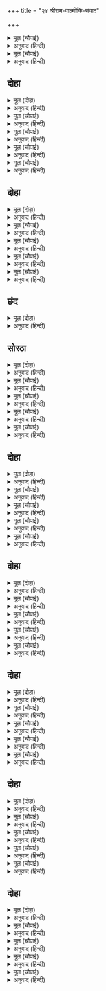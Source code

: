 +++
title = "२४ श्रीराम-वाल्मीकि-संवाद"

+++


<details><summary>मूल (चौपाई)</summary>

देखत बन सर सैल सुहाए।  
बालमीकि आश्रम प्रभु आए॥  
राम दीख मुनिबासु सुहावन।  
सुंदर गिरि काननु जलु पावन॥
</details>

<details><summary>अनुवाद (हिन्दी)</summary>

सुंदर वने, तलाव आणि पर्वत पहात-पहात प्रभू श्रीराम वाल्मीकींच्या आश्रमात आले. श्रीरामांनी पाहिले की, मुनींचा आश्रम फार चांगला आहे. येथे सुंदर पर्वत, वने व पवित्र पाणी आहे.॥ ३॥
</details>

<details><summary>मूल (चौपाई)</summary>

सरनि सरोज बिटपबन फूले।  
गुंजत मंजु मधुप रस भूले॥  
खग मृगबिपुल कोलाहल करहीं।  
बिरहित बैर मुदित मन चरहीं॥
</details>

<details><summary>अनुवाद (हिन्दी)</summary>

सरोवरामध्ये कमळे व वनामध्ये फुले उमललेली आहेत. मकरंद-रसामुळे धुंद झालेले भ्रमर गुंजारव करीत आहेत. पुष्कळसे पक्षी व पशू कोलाहल करीत आहेत आणि आपले वैर सोडून प्रसन्न मनाने वावरत आहेत.॥ ४॥
</details>

## दोहा


<details><summary>मूल (दोहा)</summary>

सुचि सुंदर आश्रमु निरखि हरषे राजिवनेन।  
सुनि रघुबर आगमनु मुनि आगें आयउ लेन॥ १२४॥
</details>

<details><summary>अनुवाद (हिन्दी)</summary>

तो पवित्र व सुंदर आश्रम पाहून कमलनयन श्रीरामचंद्रांना हर्ष झाला. रघुश्रेष्ठ श्रीरामांचे आगमन झाल्याचे ऐकून वाल्मीकी मुनी त्यांना घेण्यासाठी सामोरे आले.॥ १२४॥
</details>

<details><summary>मूल (चौपाई)</summary>

मुनि कहुँ राम दंडवत कीन्हा।  
आसिरबादु बिप्रबर दीन्हा॥  
देखि राम छबि नयन जुड़ाने।  
करि सनमानु आश्रमहिं आने॥
</details>

<details><summary>अनुवाद (हिन्दी)</summary>

श्रीरामांनी मुनींना दंडवत प्रणाम केला. विप्रश्रेष्ठ मुनींनी त्यांना आशीर्वाद दिला. श्रीरामांचे लावण्य पाहून मुनींच्या नेत्रांना समाधान वाटले. मोठॺा सन्मानाने ते त्यांना घेऊन आश्रमात आले.॥ १॥
</details>

<details><summary>मूल (चौपाई)</summary>

मुनिबर अतिथिप्रानप्रिय पाए।  
कंद मूल फल मधुर मगाए॥  
सियसौमित्रिरामफल खाए।  
तब मुनि आश्रम दिए सुहाए॥
</details>

<details><summary>अनुवाद (हिन्दी)</summary>

श्रेष्ठ मुनी वाल्मीकींनी प्राणप्रिय पाहुणे आल्यामुळे त्यांच्यासाठी मधुर कंद, मुळे आणि फळे मागविली. सीता, लक्ष्मण व रामचंद्रांनी फळे घेतली. मग मुनींनी त्यांना विश्रांतीसाठी सुंदर स्थान दाखविले.॥ २॥
</details>

<details><summary>मूल (चौपाई)</summary>

बालमीकिमनआनँदु भारी।  
मंगल मूरति नयन निहारी॥  
तब कर कमलजोरि रघुराई।  
बोले बचन श्रवन सुखदाई॥
</details>

<details><summary>अनुवाद (हिन्दी)</summary>

मुनी श्रीरामांच्याजवळ बसले. त्यांची मंगलमूर्ती पाहून मुनी वाल्मीकींना मनातून फार मोठा आनंद होत होता. तेव्हा श्रीराम कमलसदृश हात जोडून कानांना सुखकारक मधुर शब्द बोलले—॥ ३॥
</details>

<details><summary>मूल (चौपाई)</summary>

तुम्ह त्रिकालदरसी मुनिनाथा।  
बिस्व बदर जिमि तुम्हरें हाथा॥  
असकहिप्रभु सबकथा बखानी।  
जेहि जेहि भाँति दीन्ह बनु रानी॥
</details>

<details><summary>अनुवाद (हिन्दी)</summary>

‘हे मुनिनाथ, तुम्ही त्रिकालदर्शी आहात. तुमच्यासाठी संपूर्ण जग हे तळहातावर ठेवलेल्या बोरासारखे प्रत्यक्ष आहे.’ प्रभू रामचंद्रांनी नंतर कशाप्रकारे कैकेयीने वनवास दिला, ती कथा विस्ताराने सांगितली.॥ ४॥
</details>

## दोहा


<details><summary>मूल (दोहा)</summary>

तात बचन पुनि मातु हित भाइ भरत अस राउ।  
मो कहुँ दरस तुम्हार प्रभु सबु मम पुन्य प्रभाउ॥ १२५॥
</details>

<details><summary>अनुवाद (हिन्दी)</summary>

आणि म्हटले, ‘हे प्रभो, पित्याच्या आज्ञेचे पालन, मातेचे हित आणि भरतासारख्या प्रेमळ व धर्मात्म्या भावाने राजा होणे आणि तुमचे दर्शन घडणे या सर्व गोष्टी माझ्या पुण्याच्या प्रभावामुळे घडल्या आहेत.॥ १२५॥
</details>

<details><summary>मूल (चौपाई)</summary>

देखि पाय मुनिराय तुम्हारे।  
भए सुकृत सब सुफल हमारे॥  
अब जहँ राउर आयसु होई।  
मुनि उदबेगु न पावै कोई॥
</details>

<details><summary>अनुवाद (हिन्दी)</summary>

हे मुनिराज, तुमच्या चरणांचे दर्शन झाल्याने आज आमचे सर्व पुण्य सफल झाले. आता आपण जेथे कोणत्याही मुनीला त्रास होणार नाही,॥ १॥
</details>

<details><summary>मूल (चौपाई)</summary>

मुनितापस जिन्हतें दुखु लहहीं।  
ते नरेस बिनु पावक दहहीं॥  
मंगल मूल बिप्र परितोषू।  
दहइ कोटि कुल भूसुर रोषू॥
</details>

<details><summary>अनुवाद (हिन्दी)</summary>

कारण ज्यांच्यामुळे मुनी व तपस्वी यांना त्रास होतो, ते राजे अग्नीशिवाय आपल्याच दुष्ट कर्मामुळे जळून भस्म होतात. ब्राह्मणांचा संतोष हा सर्व मांगल्याचे मूळ आहे आणि ब्राह्मणांचा क्रोधकोटॺवधी कुलांना भस्म करून टाकतो,॥ २॥
</details>

<details><summary>मूल (चौपाई)</summary>

असजियँजानिकहिअसोइ ठाऊँ।  
सिय सौमित्रि सहित जहँ जाऊँ॥  
तहँ रचि रुचिर परनतृन साला।  
बासु करौं कछु काल कृपाला॥
</details>

<details><summary>अनुवाद (हिन्दी)</summary>

असा विचार करून असे स्थान सांगा की, मी, लक्ष्मण व सीता यांचेसह तेथे राहू शकेन. तेथे सुंदर पाने व गवताची कुटी बनवून हे दयाळू! काही दिवस आम्ही तेथे राहू शकू.’॥ ३॥
</details>

<details><summary>मूल (चौपाई)</summary>

सहज सरल सुनि रघुबर बानी।  
साधु साधु बोले मुनि ग्यानी॥  
कस न कहहु अस रघुकुलकेतू।  
तुम्ह पालक संतत श्रुति सेतू॥
</details>

<details><summary>अनुवाद (हिन्दी)</summary>

श्रीरामांची सहज सरळ वाणी ऐकून ज्ञानी मुनी वाल्मीकी म्हणाले, ‘धन्य, धन्य, हे रघुकुलाचे ध्वजस्वरूप, तुम्ही असे का बरे म्हणणार नाही? तुम्ही सदैव वेदांच्या मर्यादेचे पालन करता.॥ ४॥
</details>

## छंद


<details><summary>मूल (दोहा)</summary>

श्रुति सेतु पालक राम तुम्ह जगदीस माया जानकी।  
जो सृजति जगु पालति हरति रुख पाइ कृपानिधान की॥  
जो सहससीसु अहीसु महिधरु लखनु सचराचर धनी।  
सुर काज धरि नरराज तनु चले दलन खल निसिचर अनी॥
</details>

<details><summary>अनुवाद (हिन्दी)</summary>

हे राम, तुम्ही वेदांच्या मर्यादेचे रक्षक असणारे जगदीश्वर आहात व तुमची स्वरूपभूत माया सीता आहे. जी कृपेचे भांडार असलेली सीतादेवी तुमचा कल पाहून जगाचे सृजन, पालन व संहार करते. जो हजार मस्तकांचा सर्पांचा स्वामी आणि शिरावर पृथ्वीला धारण करणारा आहे, तोच चराचराचा स्वामी शेष, हा लक्ष्मण आहे. देवांचे कार्य करण्यासाठी राजाचे शरीर धारण करून दुष्ट राक्षसांच्या सेनेचा नाश करण्यासाठी तुम्ही निघाला आहात.
</details>

## सोरठा


<details><summary>मूल (दोहा)</summary>

राम सरूप तुम्हार बचन अगोचर बुद्धिपर।  
अबिगत अकथ अपार नेति नेति नित निगम कह॥ १२६॥
</details>

<details><summary>अनुवाद (हिन्दी)</summary>

हे राम, तुमचे स्वरूप वाणीला अगोचर, बुद्धीच्या पलीकडे, अव्यक्त, अकथनीय आणि अपार आहे. वेद नित्य ‘नेति नेति’ म्हणून त्याचे वर्णन करतात.॥ १२६॥
</details>

<details><summary>मूल (चौपाई)</summary>

जगु पेखन तुम्ह देखनिहारे।  
बिधि हरि संभु नचावनिहारे॥  
तेउ न जानहिं मरमु तुम्हारा।  
औरु तुम्हहि को जाननिहारा॥
</details>

<details><summary>अनुवाद (हिन्दी)</summary>

हे राम, जगत हे दृश्य आहे आणि तुम्ही त्याचे द्रष्टे आहात. तुम्ही ब्रह्मदेव, विष्णू आणि शंकर यांनाही नाचविणारे आहात. ते सुद्धा तुमचे रहस्य जाणत नाहीत, तर दुसरा कोण तुम्हांला जाणणारा आहे?॥ १॥
</details>

<details><summary>मूल (चौपाई)</summary>

सोइ जानइजेहिदेहु जनाई।  
जानत तुम्हहि तुम्हइ होइ जाई॥  
तुम्हरिहि कृपाँ तुम्हहि रघुनंदन।  
जानहिं भगत भगत उर चंदन॥
</details>

<details><summary>अनुवाद (हिन्दी)</summary>

तोच तुम्हांला जाणतो की, ज्याला तुम्ही जाणवून देता आणि जाणताच तो तुमचे स्वरूप बनून जातो. हे रघुनंदना, हे भक्तांचे हृदय शीतलकरणाऱ्या चंदना, तुमच्या कृपेमुळेच भक्त तुम्हांला जाणू शकतात.॥ २॥
</details>

<details><summary>मूल (चौपाई)</summary>

चिदानंदमय देह तुम्हारी।  
बिगत बिकार जान अधिकारी॥  
नर तनु धरेहु संतसुर काजा।  
कहहु करहु जस प्राकृत राजा॥
</details>

<details><summary>अनुवाद (हिन्दी)</summary>

तुमचा देह चिदानंदमय आहे. तो प्रकृतिजन्य पंचमहाभूतांनी बनलेला व कर्मबंधनयुक्त त्रिदेहविशिष्ट मायिक नव्हे. शिवाय तो उत्पत्ति-नाश, वृद्धि-क्षय इत्यादी सर्व विकारांनी रहित आहे. हे रहस्य अधिकारी पुरुषच जाणतात. तुम्ही देव आणि संतांच्या कार्यासाठी दिव्य नर-शरीर धारण केले आहे आणि प्राकृत राजांप्रमाणे बोलत व वागत आहात.॥ ३॥
</details>

<details><summary>मूल (चौपाई)</summary>

राम देखि सुनि चरित तुम्हारे।  
जड़ मोहहिं बुध होहिं सुखारे॥  
तुम्ह जो कहहु करहु सबु साँचा।  
जस काछिअ तस चाहिअ नाचा॥
</details>

<details><summary>अनुवाद (हिन्दी)</summary>

हे राम, तुमचे चरित्र पाहून व ऐकून मूर्ख लोकांना मोह पडतो व ज्ञानीजन सुखी होतात. तुम्ही जे बोलता व करता, ते सर्व सत्यच असते. कारण जसे सोंग घ्यावे, तसेच नाचायलाही हवे ना!॥ ४॥
</details>

## दोहा


<details><summary>मूल (दोहा)</summary>

पूँछेहु मोहि कि रहौं कहँ मैं पूँछत सकुचाउँ।  
जहँ न होहु तहँ देहु कहि तुम्हहि देखावौं ठाउँ॥ १२७॥
</details>

<details><summary>अनुवाद (हिन्दी)</summary>

तुम्ही मला विचारले की, ‘मी कुठे राहू?’ परंतु मला हे विचारताना संकोच वाटतो की, जिथे तुम्ही नाही आहात, ते स्थान तरी सांगा. मग मी तुम्हांला राहण्यासाठी स्थान दाखवितो.’॥ १२७॥
</details>

<details><summary>मूल (चौपाई)</summary>

सुनि मुनि बचन प्रेमरस साने।  
सकुचि राम मन महुँ मुसुकाने॥  
बालमीकि हँसि कहहिं बहोरी।  
बानी मधुर अमिअ रस बोरी॥
</details>

<details><summary>अनुवाद (हिन्दी)</summary>

मुनींचे हे प्रेमरसाने भरलेले शब्द ऐकून श्रीरामांनी रहस्य उघड होईल, म्हणून संकोचाने स्मितहास्य केले. वाल्मीकी हसून अमृतरसाने ओथंबलेल्या मधुर वाणीने म्हणाले,॥ १॥
</details>

<details><summary>मूल (चौपाई)</summary>

सुनहु राम अब कहउँ निकेता।  
जहाँ बसहु सिय लखन समेता॥  
जिन्ह के श्रवन समुद्र समाना।  
कथा तुम्हारि सुभग सरि नाना॥
</details>

<details><summary>अनुवाद (हिन्दी)</summary>

हे प्रभो! ऐका. आता मी सांगतो, तेथे तुम्ही सीता व लक्ष्मण यांच्यासह निवास करा. ज्यांचे समुद्राप्रमाणे कान तुमच्या सुंदर कथारूपी अनेक सुंदर नद्यांनी-॥ २॥
</details>

<details><summary>मूल (चौपाई)</summary>

भरहिं निरंतर होहिं न पूरे।  
तिन्ह के हिय तुम्ह कहुँ गृह रूरे॥  
लोचन चातक जिन्हकरि राखे।  
रहहिं दरस जलधर अभिलाषे॥
</details>

<details><summary>अनुवाद (हिन्दी)</summary>

निरंतर भरत असतात, तरीही पूर्णपणे तृप्त होत नाहीत, ज्यांची हृदये ही सुंदर घरे आहेत आणि ज्यांनी आपले नेत्र चातक बनविले आहेत; जे तुमच्या दर्शनरूपी मेघासाठी सदा आसुसलेले असतात,॥ ३॥
</details>

<details><summary>मूल (चौपाई)</summary>

निदरहिं सरित सिंधुसर भारी।  
रूप बिंदु जल होहिं सुखारी॥  
तिन्हकें हृदयसदन सुखदायक।  
बसहु बंधु सिय सह रघुनायक॥
</details>

<details><summary>अनुवाद (हिन्दी)</summary>

तसेच जे मोठमोठॺा नद्या, समुद्र, सरोवर यांना तुच्छ मानून तुमच्या सौंदर्यरूपी मेघाच्या एका थेंबाने सुखी होतात, हे रघुनाथ, त्या लोकांच्या हृदयरूपी सुखदायक भवनांमध्ये तुम्ही, लक्ष्मण व सीतेसह निवास करा.॥ ४॥
</details>

## दोहा


<details><summary>मूल (दोहा)</summary>

जसु तुम्हार मानस बिमल हंसिनि जीहा जासु।  
मुकताहल गुन गन चुनइ राम बसहु हियँ तासु॥ १२८॥
</details>

<details><summary>अनुवाद (हिन्दी)</summary>

तुमच्या कीर्तिरूपी निर्मल मानस सरोवरामध्ये ज्याची जीभ ही हंसी बनून तुमच्या गुणसमूहरूपी मोत्यांचे सेवन करते, हे राम, तुम्ही त्यांच्या हृदयात निवास करा.॥ १२८॥
</details>

<details><summary>मूल (चौपाई)</summary>

प्रभु प्रसाद सुचि सुभग सुबासा।  
सादर जासु लहइ नित नासा॥  
तुम्हहि निबेदित भोजन करहीं।  
प्रभु प्रसाद पट भूषन धरहीं॥
</details>

<details><summary>अनुवाद (हिन्दी)</summary>

ज्यांची नासिका हे प्रभू! तुमच्या पवित्र व सुगंधित पुष्पादी सुंदर प्रसाद नित्य आदराने ग्रहण करते आणि जे तुम्हांला अर्पण करून भोजन करतात, तसेच तुमचा प्रसाद समजून वस्त्राभूषणे धारण करतात,॥ १॥
</details>

<details><summary>मूल (चौपाई)</summary>

सीस नवहिं सुर गुरु द्विज देखी।  
प्रीति सहित करि बिनय बिसेषी॥  
कर नित करहिं राम पद पूजा।  
राम भरोस हृदयँ नहिं दूजा॥
</details>

<details><summary>अनुवाद (हिन्दी)</summary>

ज्यांचे मस्तक देव, गुरू आणि ब्राह्मण यांना पाहून नम्रतेने व प्रेमाने वाकते, ज्यांचे हात नित्य हे श्रीराम, तुमच्या चरणांची पूजा करतात आणि ज्यांच्या हृदयात हे श्रीराम, तुमचाच भरवसा आहे, दुसरा नाही.॥ २॥
</details>

<details><summary>मूल (चौपाई)</summary>

चरन राम तीरथ चलि जाहीं।  
राम बसहु तिन्ह के मन माहीं॥  
मंत्रराजु नित जपहिं तुम्हारा।  
पूजहिं तुम्हहि सहित परिवारा॥
</details>

<details><summary>अनुवाद (हिन्दी)</summary>

तसेच ज्यांचे चरण श्रीराम, तुमच्या तीर्थांकडे ओढले जातात, हे राम, तुम्ही त्यांच्या मनामध्ये निवास करा. जे नित्य तुमचा मंत्रराज जपतात आणि परिवारासह तुमची पूजा करतात,॥ ३॥
</details>

<details><summary>मूल (चौपाई)</summary>

तरपन होम करहिं बिधि नाना।  
बिप्र जेवाँइ देहिं बहु दाना॥  
तुम्हतें अधिक गुरहि जियँ जानी।  
सकल भायँ सेवहिं सनमानी॥
</details>

<details><summary>अनुवाद (हिन्दी)</summary>

जे अनेक प्रकारचे तर्पण व हवन करतात आणि ब्राह्मणांना भोजन घालून पुष्कळ दाने देतात, तसेच जे गुरूंना मनात तुमच्याहून अधिक मोठा मानून सर्वभावाने सन्मान करून त्यांची सेवा करतात,॥ ४॥
</details>

## दोहा


<details><summary>मूल (दोहा)</summary>

सबु करि मागहिं एक फलु राम चरन रति होउ।  
तिन्ह कें मन मंदिर बसहु सिय रघुनंदन दोउ॥ १२९॥
</details>

<details><summary>अनुवाद (हिन्दी)</summary>

आणि ही सर्व कर्मे करून या सर्वांचे फल म्हणून हेच मागतात की, श्रीरामांच्या चरणी आमचे प्रेम राहो. त्या लोकांच्या मन-मंदिरात सीता व रघुकुलाला आनंदित करणारे तुम्ही दोघे निवास करा.॥ १२९॥
</details>

<details><summary>मूल (चौपाई)</summary>

काम कोह मद मान न मोहा।  
लोभ न छोभ न राग न द्रोहा॥  
जिन्हकें कपट दंभ नहिं माया।  
तिन्ह कें हृदय बसहु रघुराया॥
</details>

<details><summary>अनुवाद (हिन्दी)</summary>

ज्यांना काम, क्रोध, मद, अभिमान आणि मोह नाही, लोभ नाही, क्षोभ नाही, प्रीति-द्वेष नाही आणि कपट, दंभ व मायाही नाही, हे रघुराज, तुम्ही त्यांच्या हृदयात निवास करा.॥ १॥
</details>

<details><summary>मूल (चौपाई)</summary>

सब के प्रिय सबके हितकारी।  
दुख सुख सरिस प्रसंसा गारी॥  
कहहिं सत्यप्रियबचन बिचारी।  
जागत सोवत सरन तुम्हारी॥
</details>

<details><summary>अनुवाद (हिन्दी)</summary>

जे सर्वांचे प्रिय आहेत आणि सर्वांचे हित करणारे आहेत, ज्यांना दुःख, सुख व प्रशंसा आणि निंदा हे सर्व समान वाटते, जे विचारपूर्वक सत्य व प्रिय बोलतात आणि जे जागेपणी व झोपेत तुम्हांलाच शरण आलेले असतात,॥ २॥
</details>

<details><summary>मूल (चौपाई)</summary>

तुम्हहि छाड़ि गतिदूसरि नाहीं।  
राम बसहु तिन्ह के मन माहीं॥  
जननी सम जानहिं परनारी।  
धनु पराव बिष तें बिष भारी॥
</details>

<details><summary>अनुवाद (हिन्दी)</summary>

तुम्हांला सोडून ज्यांना दुसरा कोणताही आश्रय नाही, हे रामा, तुम्ही त्यांच्या हृदयात निवास करा. जे परस्त्रीला मातेसमान मानतात आणि परक्याचे धन ज्यांना विषापेक्षाही भयंकर विष वाटते,॥ ३॥
</details>

<details><summary>मूल (चौपाई)</summary>

जे हरषहिं पर संपति देखी।  
दुखित होहिं पर बिपति बिसेषी॥  
जिन्हहि राम तुम्ह प्रानपिआरे।  
तिन्ह के मन सुभ सदन तुम्हारे॥
</details>

<details><summary>अनुवाद (हिन्दी)</summary>

ज्यांना दुसऱ्याची संपत्ती पाहून आनंद वाटतो आणि दुसऱ्याची विपत्ती पाहून ज्यांना विशेष करून दुःख होते आणि हे राम, ज्यांना तुम्ही प्राणांसमान प्रिय आहात, त्यांचे मन तुम्हांला राहाण्याजोगे पवित्र भवन आहे.॥ ४॥
</details>

## दोहा


<details><summary>मूल (दोहा)</summary>

स्वामि सखा पितु मातु गुर जिन्ह के सब तुम्ह तात।  
मन मंदिर तिन्ह कें बसहु सीय सहित दोउ भ्रात॥ १३०॥
</details>

<details><summary>अनुवाद (हिन्दी)</summary>

हे तात, ज्यांचे स्वामी, सखा, पिता, माता आणि गुरू सर्व काही तुम्हीच आहात, त्यांच्या मनरूपी मंदिरात सीतेसह तुम्ही दोघे बंधू निवास करा.॥ १३०॥
</details>

<details><summary>मूल (चौपाई)</summary>

अवगुन तजि सबके गुन गहहीं।  
बिप्र धेनु हित संकट सहहीं॥  
नीति निपुन जन्हकइ जग लीका।  
घर तुम्हार तिन्ह कर मनु नीका॥
</details>

<details><summary>अनुवाद (हिन्दी)</summary>

जे लोक अवगुण सोडून सर्वांचे गुण ग्रहण करतात, ब्राह्मण आणि गाय यांच्यासाठी संकटे सोसतात, नीतिनैपुण्याबद्दल जे जगात प्रमाण मानले जातात, त्यांचे सुंदर मन तुमचे घर होय.॥ १॥
</details>

<details><summary>मूल (चौपाई)</summary>

गुनतुम्हार समुझइ निज दोसा।  
जेहि सब भाँति तुम्हार भरोसा॥  
राम भगत प्रिय लागहिं जेही।  
तेहि उर बसहु सहित बैदेही॥
</details>

<details><summary>अनुवाद (हिन्दी)</summary>

जो गुण हे तुमचे आणि अवगुण हे आपले, असे समजतो, ज्याला सर्व प्रकारे तुमचाच आधार वाटतो आणि रामभक्त ज्याला प्रिय आहेत, त्याच्या हृदयात तुम्ही सीतेसह निवास करा.॥ २॥
</details>

<details><summary>मूल (चौपाई)</summary>

जाति पाँति धनुधरमु बड़ाई।  
प्रिय परिवार सदन सुखदाई॥  
सब तजि तुम्हहि रहइ उर लाई।  
तेहि के हृदयँ रहहु रघुराई॥
</details>

<details><summary>अनुवाद (हिन्दी)</summary>

जात-पात, धन, धर्म, मोठेपणा, आवडता परिवार आणि सुख देणारे घर हे सर्व सोडून जो तुम्हांलाच हृदयात धारण करतो, हे रघुनाथ, तुम्ही त्याच्या हृदयात राहा.॥ ३॥
</details>

<details><summary>मूल (चौपाई)</summary>

सरगु नरकु अप बरगु समाना।  
जहँ तहँ देख धरें धनु बाना॥  
करम बचन मन राउर चेरा।  
राम करहु तेहि कें उर डेरा॥
</details>

<details><summary>अनुवाद (हिन्दी)</summary>

ज्याच्या दृष्टीने स्वर्ग, नरक व मोक्ष हे समान आहेत; कारण ज्याला जिकडे-तिकडे धनुष्यबाण धारण केलेले तुम्हीच दिसता आणि जो कर्म, वचन व मन यांच्याद्वारे सर्वस्वी तुमचा दास आहे, हे राम, तुम्ही त्याच्या हृदयात वास करा.॥ ४॥
</details>

## दोहा


<details><summary>मूल (दोहा)</summary>

जाहि न चाहिअ कबहुँ कछु तुम्ह सन सहज सनेहु।  
बसहु निरंतर तासु मन सो राउर निज गेहु॥ १३१॥
</details>

<details><summary>अनुवाद (हिन्दी)</summary>

ज्याला कधीही काहीही नको असते आणि ज्याला तुमच्याविषयी स्वाभाविक प्रेम आहे, तुम्ही त्याच्या मनात निरंतर वास करा. ते तुमचे स्वतःचे घर होय.’॥ १३१॥
</details>

<details><summary>मूल (चौपाई)</summary>

एहि बिधि मुनिबर भवन देखाए।  
बचन सप्रेम राम मन भाए॥  
कह मुनि सुनहु भानु कुल नायक।  
आश्रम कहउँ समय सुखदायक॥
</details>

<details><summary>अनुवाद (हिन्दी)</summary>

अशा प्रकारे मुनिश्रेष्ठ वाल्मीकींनी श्रीरामचंद्रांना घरे दाखविली. त्यांचे प्रेमपूर्ण शब्द ऐकून श्रीरामांच्या मनाला बरे वाटले. नंतर मुनी म्हणाले, ‘हे सूर्यकुलाचे स्वामी, ऐका. आता मी या प्रसंगी तुम्हांला सुखदायक ठरणारा आश्रम सांगतो.॥ १॥
</details>

<details><summary>मूल (चौपाई)</summary>

चित्रकूट गिरि करहु निवासू।  
तहँ तुम्हार सब भाँति सुपासू॥  
सैलु सुहावन कानन चारू।  
करि केहरि मृग बिहग बिहारू॥
</details>

<details><summary>अनुवाद (हिन्दी)</summary>

तुम्ही चित्रकूट पर्वतावर निवास करा. तेथे सर्व प्रकारच्या सोयी आहेत आणि सुंदर पर्वत व वन आहे. तो पर्वत हत्ती, सिंह, हरीण व पक्ष्यांचे विहार-स्थल आहे.॥ २॥
</details>

<details><summary>मूल (चौपाई)</summary>

नदी पुनीत पुरान बखानी।  
अत्रिप्रिया निज तप बल आनी॥  
सुरसरि धार नाउँ मंदाकिनि।  
जो सब पातक पोतक डाकिनि॥
</details>

<details><summary>अनुवाद (हिन्दी)</summary>

जिची पुराणांमध्ये प्रशंसा केली आहे, ती पवित्र नदी तेथे आहे. अत्री ऋषींची पत्नी अनसूया हिने आपल्या तपोबलाने तिला आणले आहे. ती गंगेचीच धार असून तिला मंदाकिनी असे नाव आहे. ती सर्व पापरूपी बालकांना खाऊन टाकणाऱ्या डाकिणी-सारखी आहे.॥ ३॥
</details>

<details><summary>मूल (चौपाई)</summary>

अत्रि आदि मुनिबर बहु बसहीं।  
करहिं जोग जप तप तन कसहीं॥  
चलहु सफल श्रम सबकर करहू।  
राम देहु गौरव गिरिबरहू॥
</details>

<details><summary>अनुवाद (हिन्दी)</summary>

अत्री इत्यादी पुष्कळ श्रेष्ठ मुनी तेथे निवास करतात. ते योग, जप आणि तप यांच्याद्वारे आपले शरीर झिजवीत असतात. हे रामा, चला. त्या सर्वांचे परिश्रम सफल करा व पर्वतश्रेष्ठ चित्रकूट पर्वताला गौरव प्राप्त करून द्या.॥ ४॥
</details>
